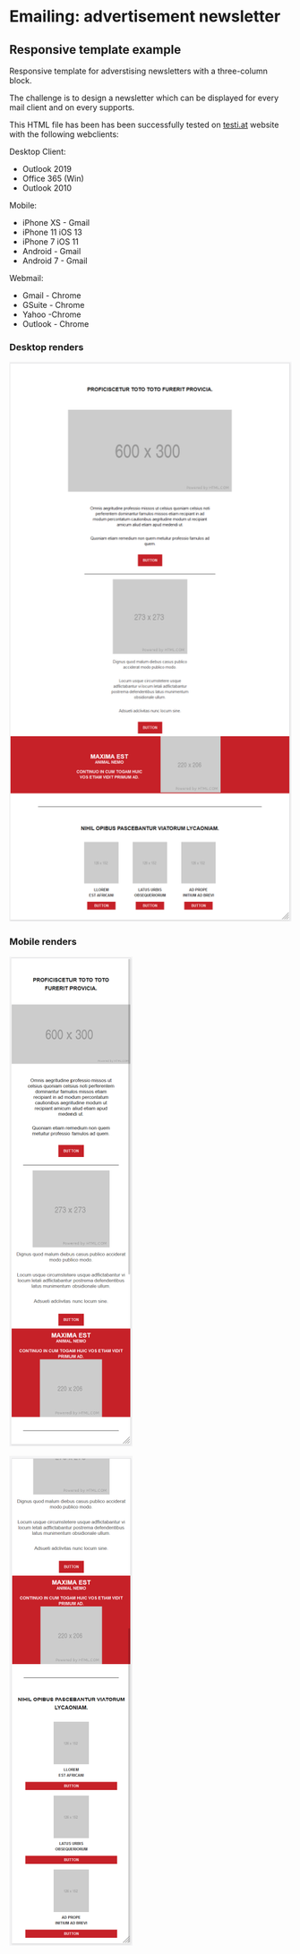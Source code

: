 # Emailing: advertisement newsletter

## Responsive template example

Responsive template for adverstising newsletters with a three-column block.

The challenge is to design a newsletter which can be displayed for every mail client and on every supports. 

This HTML file has been has been successfully tested on [testi.at](https://testi.at/) website with the following webclients:

Desktop Client:
- Outlook 2019
- Office 365 (Win)
- Outlook 2010

Mobile:
- iPhone XS - Gmail
- iPhone 11 iOS 13
- iPhone 7 iOS 11
- Android - Gmail
- Android 7 - Gmail

Webmail:
- Gmail - Chrome
- GSuite - Chrome
- Yahoo -Chrome
- Outlook - Chrome


### Desktop renders

![screen capture](https://github.com/0reldev/emailing-3-columns/blob/dev/desktop-screen-capture.png)

### Mobile renders

![screen capture](https://github.com/0reldev/emailing-3-columns/blob/dev/mobile-screen-capture-1.png)

![screen capture](https://github.com/0reldev/emailing-3-columns/blob/dev/mobile-screen-capture-2.png)
